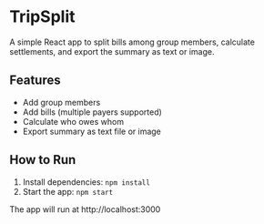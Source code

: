 # TripSplit

A simple React app to split bills among group members, calculate settlements, and export the summary as text or image.

## Features
- Add group members
- Add bills (multiple payers supported)
- Calculate who owes whom
- Export summary as text file or image

## How to Run
1. Install dependencies: `npm install`
2. Start the app: `npm start`

The app will run at http://localhost:3000 